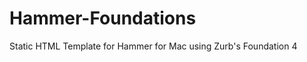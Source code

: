 Hammer-Foundations
==================

Static HTML Template for Hammer for Mac using Zurb's Foundation 4
